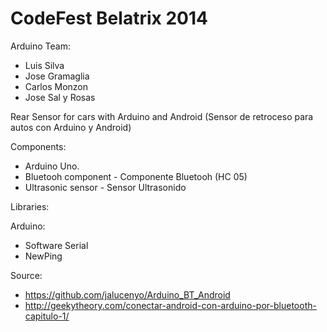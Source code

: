 CodeFest Belatrix 2014
====================

Arduino Team:
- Luis Silva
- Jose Gramaglia
- Carlos Monzon
- Jose Sal y Rosas

Rear Sensor for cars with Arduino and Android
(Sensor de retroceso para autos con Arduino y Android)

Components:
- Arduino Uno.
- Bluetooh component - Componente Bluetooh (HC 05)
- Ultrasonic sensor - Sensor Ultrasonido

Libraries:

Arduino:
 - Software Serial
 - NewPing

Source:
- https://github.com/jalucenyo/Arduino_BT_Android
- http://geekytheory.com/conectar-android-con-arduino-por-bluetooth-capitulo-1/
